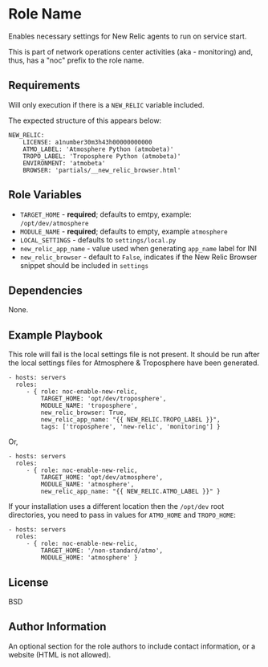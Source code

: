 Role Name
=========

Enables necessary settings for New Relic agents to run on service start.

This is part of network operations center activities (aka - monitoring) and, thus, has a "noc" prefix to the role name.

Requirements
------------

Will only execution if there is a `NEW_RELIC` variable included.

The expected structure of this appears below:
```
NEW_RELIC:
    LICENSE: a1number30m3h43h00000000000
    ATMO_LABEL: 'Atmosphere Python (atmobeta)'
    TROPO_LABEL: 'Troposphere Python (atmobeta)'
    ENVIRONMENT: 'atmobeta'
    BROWSER: 'partials/__new_relic_browser.html'
```

Role Variables
--------------

- `TARGET_HOME` - **required**; defaults to emtpy, example: `/opt/dev/atmosphere`
- `MODULE_NAME` - **required**; defaults to empty, example `atmosphere`
- `LOCAL_SETTINGS` - defaults to `settings/local.py`
- `new_relic_app_name` - value used when generating `app_name` label for INI
- `new_relic_browser` - default to `False`, indicates if the New Relic Browser snippet should be included in `settings`

Dependencies
------------

None.

Example Playbook
----------------

This role will fail is the local settings file is not present. It should be run after the local settings files for Atmosphere & Troposphere have been generated.

    - hosts: servers
      roles:
         - { role: noc-enable-new-relic,
             TARGET_HOME: 'opt/dev/troposphere',
             MODULE_NAME: 'troposphere',
             new_relic_browser: True,
             new_relic_app_name: "{{ NEW_RELIC.TROPO_LABEL }}",
             tags: ['troposphere', 'new-relic', 'monitoring'] }

Or,

    - hosts: servers
      roles:
         - { role: noc-enable-new-relic,
             TARGET_HOME: 'opt/dev/atmosphere',
             MODULE_NAME: 'atmosphere',
             new_relic_app_name: "{{ NEW_RELIC.ATMO_LABEL }}" }

If your installation uses a different location then the `/opt/dev` root directories, you need to pass in values for `ATMO_HOME` and `TROPO_HOME`:

    - hosts: servers
      roles:
         - { role: noc-enable-new-relic,
             TARGET_HOME: '/non-standard/atmo',
             MODULE_HOME: 'atmosphere' }

License
-------

BSD

Author Information
------------------

An optional section for the role authors to include contact information, or a website (HTML is not allowed).

